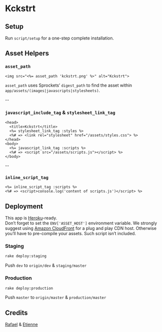 # Kckstrt

## Setup
Run `script/setup` for a one-step complete installation.

## Asset Helpers
### `asset_path`
```erb
<img src="<%= asset_path 'kckstrt.png' %>" alt="Kckstrt">
```

`asset_path` uses Sprockets’ `digest_path` to find the asset within `app/assets/(images|javascripts|stylesheets)`.

--
### `javascript_include_tag` & `stylesheet_link_tag`
```erb
<head>
  <title>Kckstrt</title>
  <%= stylesheet_link_tag :styles %>
  <%# => <link rel="stylesheet" href="/assets/styles.css"> %>
</head>
<body>
  <%= javascript_link_tag :scripts %>
  <%# => <script src="/assets/scripts.js"></script> %>
</body>
```

--
### `inline_script_tag`
```erb
<%= inline_script_tag :scripts %>
<%# => <script>console.log('content of scripts.js')</script> %>
```

## Deployment
This app is [Heroku][]-ready.<br>
Don’t forget to set the `ENV['ASSET_HOST']` environment variable. We strongly suggest using [Amazon CloudFront][CloudFront] for a plug and play CDN host. Otherwise you’ll have to pre-compile your assets. Such script isn’t included.

### Staging
```sh
rake deploy:staging
```
Push `dev` to `origin/dev` & `staging/master`

### Production
```sh
rake deploy:production
```
Push `master` to `origin/master` & `production/master`

## Credits
[Rafael][rafBM] & [Etienne][EtienneLem]

[Heroku]: http://www.heroku.com
[CloudFront]: http://aws.amazon.com/cloudfront
[rafBM]: https://github.com/rafBM
[EtienneLem]: https://github.com/EtienneLem
